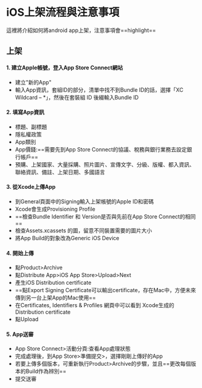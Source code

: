 # iOS上架流程與注意事項
這裡將介紹如何將android app上架，注意事項會==highlight==

## 上架

#### 1. 建立Apple帳號，登入App Store Connect網站
* 建立"新的App"
* 輸入App資訊，套組ID的部分，清單中找不到Bundle ID的話，選擇「XC Wildcard – *」，然後在套裝組 ID 後綴輸入Bundle ID

#### 2. 填寫App資訊
* 標題、副標題
* 隱私權政策
* App類別
* App價錢:==需要先到App Store Connect的協議、稅務與銀行業務去設定銀行帳戶==
* 預購、上架國家、大量採購、照片圖片、宣傳文字、分級、版權、都入資訊、聯絡資訊、備註、上架日期、多國語言

#### 3. 從Xcode上傳App
* 到General頁面中的Signing輸入上架帳號的Apple ID和密碼
* Xcode會生成Provisioning Profile
* ==檢查Bundle Identifier 和 Version是否與先前在App Store Connect的相同==
* 檢查Assets.xcassets 的圖，留意不同裝置需要的圖片大小
* 將App Build的對象改為Generic iOS Device

#### 4. 開始上傳
* 點Product>Archive
* 點Distribute App>iOS App Store>Upload>Next
* 產生iOS Distribution certificate
* ==點Export Signing Certificate可以輸出certificate，存在Mac中，方便未來傳到另一台上架App的Mac使用==
* 在Certificates, Identifiers & Profiles 網頁中可以看到 Xcode生成的Distribution certificate
* 點Upload

#### 5. App送審
* App Store Connect>活動分頁:查看App處理狀態
* 完成處理後，到App Store>準備提交>，選擇剛剛上傳好的App
* 若要上傳多個版本，可重新執行Product>Archive的步驟，並且==更改每個版本的Build作為辨別==
* 提交送審

